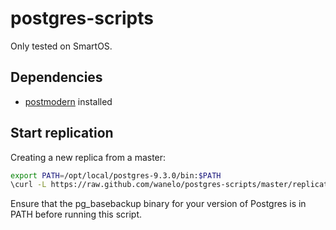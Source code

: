 postgres-scripts
================

Only tested on SmartOS.

## Dependencies

* [postmodern](https://github.com/wanelo/postmodern) installed

## Start replication

Creating a new replica from a master:

```bash
export PATH=/opt/local/postgres-9.3.0/bin:$PATH
\curl -L https://raw.github.com/wanelo/postgres-scripts/master/replicate.sh | bash -s <master_ip> /var/pgsql/data93
```

Ensure that the pg_basebackup binary for your version of Postgres is in PATH before running this script.
